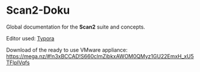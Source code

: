 # Scan2-Doku
Global documentation for the **Scan2** suite and concepts.

Editor used: [Typora](https://typora.io/)

Download of the ready to use VMware appliance:
https://mega.nz/#!n3xBCCAD!S660clmZibkxAWOM0QMyz1GU22EmxH_xU5TFlpIVqfs

